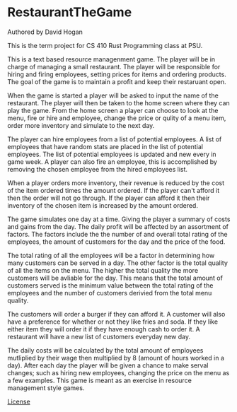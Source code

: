 # RestaurantTheGame
Authored by David Hogan

This is the term project for CS 410 Rust Programming class at PSU.

This is a text based resource managenment game. The player will be in charge of managing a small restaurant.
The player will be responsible for hiring and firing employees, setting prices for items and ordering products.
The goal of the game is to maintain a profit and keep their restaruant open. 

When the game is started a player will be asked to input the name of the restaurant. The player will then be taken to the home screen where they can play the game. From the home screen a player can choose to look at the menu, fire or hire and employee, change the price or qulity of a menu item, order more inventory and simulate to the next day.

The player can hire employees from a list of potential employees. A list of employees that have random stats are placed in the list of potential employees. The list of potential employees is updated and new every in game week. A player can also fire an employee, this is accomplished by removing the chosen employee from the hired employees list.

When a player orders more inventory, their revenue is reduced by the cost of the item ordered times the amount ordered. If the player can't afford it then the order will not go through. If the player can afford it then their inventory of the chosen item is increased by the amount ordered.

The game simulates one day at a time. Giving the player a summary of costs and gains from the day. The daily profit will be affected by an assortment of factors. The factors include the the number of and overall total rating of the employees, the amount of customers for the day and the price of the food. 

The total rating of all the employees will be a factor in determining how many customers can be served in a day. The other factor is the total quality of all the items on the menu. The higher the total quality the more customers will be avliable for the day. This means that the total amount of customers served is the minimum value between the total rating of the employees and the number of customers derivied from the total menu quality. 

The customers will order a burger if they can afford it. A customer will also have a preference for whether or not they like fries and soda. If they like either item they will order it if they have enough cash to order it. A restaurant will have a new list of customers everyday new day.

The daily costs will be calculated by the total amount of employees mutliplied by their wage then multiplied by 8 (amount of hours worked in a day). After each day the player will be given a chance to make serval changes; such as hiring new employees, changing the price on the menu as a few examples. This game is meant as an exercise in resource management style games.


[License](LICENSE)

